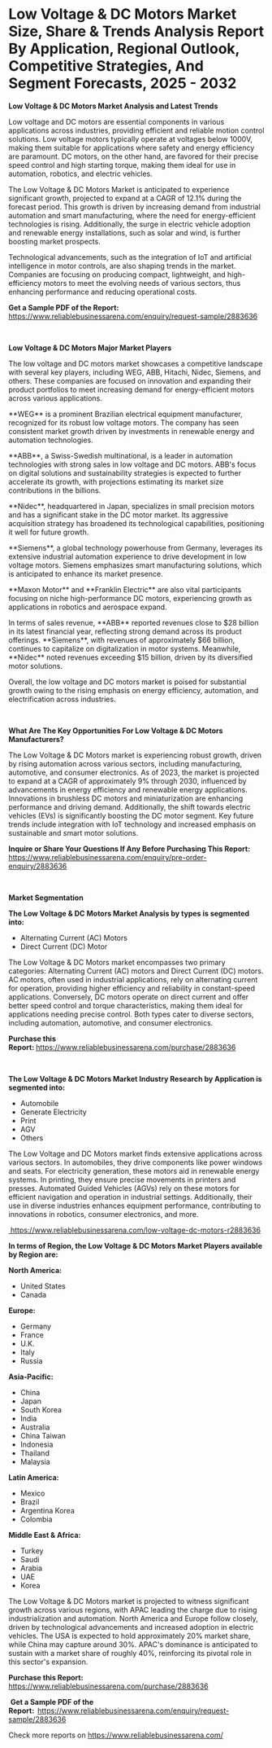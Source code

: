 <p><h1>Low Voltage & DC Motors Market Size, Share & Trends Analysis Report By Application, Regional Outlook, Competitive Strategies, And Segment Forecasts, 2025 - 2032</h1></p><p><strong>Low Voltage & DC Motors Market Analysis and Latest Trends</strong></p>
<p><p>Low voltage and DC motors are essential components in various applications across industries, providing efficient and reliable motion control solutions. Low voltage motors typically operate at voltages below 1000V, making them suitable for applications where safety and energy efficiency are paramount. DC motors, on the other hand, are favored for their precise speed control and high starting torque, making them ideal for use in automation, robotics, and electric vehicles.</p><p>The Low Voltage & DC Motors Market is anticipated to experience significant growth, projected to expand at a CAGR of 12.1% during the forecast period. This growth is driven by increasing demand from industrial automation and smart manufacturing, where the need for energy-efficient technologies is rising. Additionally, the surge in electric vehicle adoption and renewable energy installations, such as solar and wind, is further boosting market prospects. </p><p>Technological advancements, such as the integration of IoT and artificial intelligence in motor controls, are also shaping trends in the market. Companies are focusing on producing compact, lightweight, and high-efficiency motors to meet the evolving needs of various sectors, thus enhancing performance and reducing operational costs.</p></p>
<p><strong>Get a Sample PDF of the Report:&nbsp;</strong> <a href="https://www.reliablebusinessarena.com/enquiry/request-sample/2883636?utm_campaign=2488&utm_medium=2&utm_source=Github&utm_content=ia&utm_term=13032025&utm_id=low-voltage-dc-motors">https://www.reliablebusinessarena.com/enquiry/request-sample/2883636</a></p>
<p>&nbsp;</p>
<p><strong>Low Voltage & DC Motors Major Market Players</strong></p>
<p><p>The low voltage and DC motors market showcases a competitive landscape with several key players, including WEG, ABB, Hitachi, Nidec, Siemens, and others. These companies are focused on innovation and expanding their product portfolios to meet increasing demand for energy-efficient motors across various applications.</p><p>**WEG** is a prominent Brazilian electrical equipment manufacturer, recognized for its robust low voltage motors. The company has seen consistent market growth driven by investments in renewable energy and automation technologies. </p><p>**ABB**, a Swiss-Swedish multinational, is a leader in automation technologies with strong sales in low voltage and DC motors. ABB's focus on digital solutions and sustainability strategies is expected to further accelerate its growth, with projections estimating its market size contributions in the billions.</p><p>**Nidec**, headquartered in Japan, specializes in small precision motors and has a significant stake in the DC motor market. Its aggressive acquisition strategy has broadened its technological capabilities, positioning it well for future growth.</p><p>**Siemens**, a global technology powerhouse from Germany, leverages its extensive industrial automation experience to drive development in low voltage motors. Siemens emphasizes smart manufacturing solutions, which is anticipated to enhance its market presence.</p><p>**Maxon Motor** and **Franklin Electric** are also vital participants focusing on niche high-performance DC motors, experiencing growth as applications in robotics and aerospace expand.</p><p>In terms of sales revenue, **ABB** reported revenues close to $28 billion in its latest financial year, reflecting strong demand across its product offerings. **Siemens**, with revenues of approximately $66 billion, continues to capitalize on digitalization in motor systems. Meanwhile, **Nidec** noted revenues exceeding $15 billion, driven by its diversified motor solutions.</p><p>Overall, the low voltage and DC motors market is poised for substantial growth owing to the rising emphasis on energy efficiency, automation, and electrification across industries.</p></p>
<p>&nbsp;</p>
<p><strong>What Are The Key Opportunities For Low Voltage & DC Motors Manufacturers?</strong></p>
<p><p>The Low Voltage & DC Motors market is experiencing robust growth, driven by rising automation across various sectors, including manufacturing, automotive, and consumer electronics. As of 2023, the market is projected to expand at a CAGR of approximately 9% through 2030, influenced by advancements in energy efficiency and renewable energy applications. Innovations in brushless DC motors and miniaturization are enhancing performance and driving demand. Additionally, the shift towards electric vehicles (EVs) is significantly boosting the DC motor segment. Key future trends include integration with IoT technology and increased emphasis on sustainable and smart motor solutions.</p></p>
<p><strong>Inquire or Share Your Questions If Any Before Purchasing This Report:</strong> <a href="https://www.reliablebusinessarena.com/enquiry/pre-order-enquiry/2883636?utm_campaign=2488&utm_medium=2&utm_source=Github&utm_content=ia&utm_term=13032025&utm_id=low-voltage-dc-motors">https://www.reliablebusinessarena.com/enquiry/pre-order-enquiry/2883636</a></p>
<p>&nbsp;</p>
<p><strong>Market Segmentation</strong></p>
<p><strong>The Low Voltage & DC Motors Market Analysis by types is segmented into:</strong></p>
<p><ul><li>Alternating Current (AC) Motors</li><li>Direct Current (DC) Motor</li></ul></p>
<p><p>The Low Voltage & DC Motors market encompasses two primary categories: Alternating Current (AC) motors and Direct Current (DC) motors. AC motors, often used in industrial applications, rely on alternating current for operation, providing higher efficiency and reliability in constant-speed applications. Conversely, DC motors operate on direct current and offer better speed control and torque characteristics, making them ideal for applications needing precise control. Both types cater to diverse sectors, including automation, automotive, and consumer electronics.</p></p>
<p><strong>Purchase this Report:&nbsp;</strong><a href="https://www.reliablebusinessarena.com/purchase/2883636?utm_campaign=2488&utm_medium=2&utm_source=Github&utm_content=ia&utm_term=13032025&utm_id=low-voltage-dc-motors">https://www.reliablebusinessarena.com/purchase/2883636</a></p>
<p>&nbsp;</p>
<p><strong>The Low Voltage & DC Motors Market Industry Research by Application is segmented into:</strong></p>
<p><ul><li>Automobile</li><li>Generate Electricity</li><li>Print</li><li>AGV</li><li>Others</li></ul></p>
<p><p>The Low Voltage and DC Motors market finds extensive applications across various sectors. In automobiles, they drive components like power windows and seats. For electricity generation, these motors aid in renewable energy systems. In printing, they ensure precise movements in printers and presses. Automated Guided Vehicles (AGVs) rely on these motors for efficient navigation and operation in industrial settings. Additionally, their use in diverse industries enhances equipment performance, contributing to innovations in robotics, consumer electronics, and more.</p></p>
<p><a href="https://www.reliablebusinessarena.com/low-voltage-dc-motors-r2883636?utm_campaign=2488&utm_medium=2&utm_source=Github&utm_content=ia&utm_term=13032025&utm_id=low-voltage-dc-motors">&nbsp;https://www.reliablebusinessarena.com/low-voltage-dc-motors-r2883636</a></p>
<p><strong>In terms of Region, the Low Voltage & DC Motors Market Players available by Region are:</strong></p>
<p>
    <p> <strong> North America: </strong>
        <ul>
            <li>United States</li>
            <li>Canada</li>
        </ul>
        </p> 
    <p> <strong> Europe: </strong>
        <ul>
            <li>Germany</li>
            <li>France</li>
            <li>U.K.</li>
            <li>Italy</li>
            <li>Russia</li>
        </ul>
        </p> 
    <p> <strong> Asia-Pacific: </strong>
        <ul>
            <li>China</li>
            <li>Japan</li>
            <li>South Korea</li>
            <li>India</li>
            <li>Australia</li>
            <li>China Taiwan</li>
            <li>Indonesia</li>
            <li>Thailand</li>
            <li>Malaysia</li>
        </ul>
        </p> 
    <p> <strong> Latin America: </strong>
        <ul>
            <li>Mexico</li>
            <li>Brazil</li>
            <li>Argentina Korea</li>
            <li>Colombia</li>
        </ul>
        </p> 
    <p> <strong> Middle East & Africa: </strong>
        <ul>
            <li>Turkey</li>
            <li>Saudi</li>
            <li>Arabia</li>
            <li>UAE</li>
            <li>Korea</li>
        </ul>
    </p>
    </p>
<p><p>The Low Voltage & DC Motors market is projected to witness significant growth across various regions, with APAC leading the charge due to rising industrialization and automation. North America and Europe follow closely, driven by technological advancements and increased adoption in electric vehicles. The USA is expected to hold approximately 20% market share, while China may capture around 30%. APAC's dominance is anticipated to sustain with a market share of roughly 40%, reinforcing its pivotal role in this sector's expansion.</p></p>
<p><strong>Purchase this Report: </strong><a href="https://www.reliablebusinessarena.com/purchase/2883636?utm_campaign=2488&utm_medium=2&utm_source=Github&utm_content=ia&utm_term=13032025&utm_id=low-voltage-dc-motors">https://www.reliablebusinessarena.com/purchase/2883636</a></p>
<p>&nbsp;<strong>Get a Sample PDF of the Report:&nbsp;&nbsp;</strong><a href="https://www.reliablebusinessarena.com/enquiry/request-sample/2883636?utm_campaign=2488&utm_medium=2&utm_source=Github&utm_content=ia&utm_term=13032025&utm_id=low-voltage-dc-motors">https://www.reliablebusinessarena.com/enquiry/request-sample/2883636</a></p>
<p><strong></strong></p>
<p>Check more reports on <a href="https://www.reliablebusinessarena.com/?utm_campaign=2488&utm_medium=2&utm_source=Github&utm_content=ia&utm_term=13032025&utm_id=low-voltage-dc-motors">https://www.reliablebusinessarena.com/</a></p>